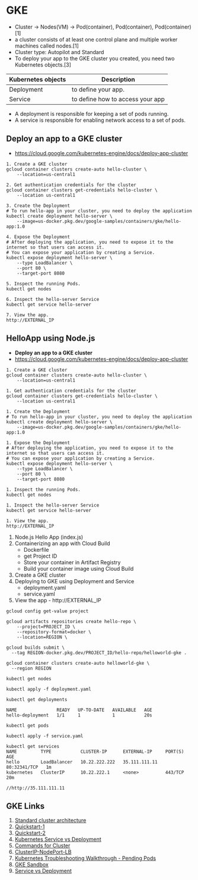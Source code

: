 # GKE

- Cluster -> Nodes(VM) -> Pod(container), Pod(container), Pod(container) [1]
- a cluster consists of at least one control plane and multiple worker machines called nodes.[1]
- Cluster type: Autopilot and Standard
- To deploy your app to the GKE cluster you created, you need two Kubernetes objects.[3]

| Kubernetes objects | Description                      |
| ------------------ | -------------------------------- |
| Deployment         | to define your app.              |
| Service            | to define how to access your app |

- A deployment is responsible for keeping a set of pods running.
- A service is responsible for enabling network access to a set of pods.

## Deploy an app to a GKE cluster

- https://cloud.google.com/kubernetes-engine/docs/deploy-app-cluster

```
1. Create a GKE cluster
gcloud container clusters create-auto hello-cluster \
    --location=us-central1

2. Get authentication credentials for the cluster
gcloud container clusters get-credentials hello-cluster \
    --location us-central1

3. Create the Deployment
# To run hello-app in your cluster, you need to deploy the application
kubectl create deployment hello-server \
    --image=us-docker.pkg.dev/google-samples/containers/gke/hello-app:1.0

4. Expose the Deployment
# After deploying the application, you need to expose it to the internet so that users can access it.
# You can expose your application by creating a Service.
kubectl expose deployment hello-server \
    --type LoadBalancer \
    --port 80 \
    --target-port 8080

5. Inspect the running Pods.
kubectl get nodes

6. Inspect the hello-server Service
kubectl get service hello-server

7. View the app.
http://EXTERNAL_IP
```

## HelloApp using Node.js

- **Deploy an app to a GKE cluster**
- https://cloud.google.com/kubernetes-engine/docs/deploy-app-cluster

```
1. Create a GKE cluster
gcloud container clusters create-auto hello-cluster \
    --location=us-central1

1. Get authentication credentials for the cluster
gcloud container clusters get-credentials hello-cluster \
    --location us-central1

1. Create the Deployment
# To run hello-app in your cluster, you need to deploy the application
kubectl create deployment hello-server \
    --image=us-docker.pkg.dev/google-samples/containers/gke/hello-app:1.0

1. Expose the Deployment
# After deploying the application, you need to expose it to the internet so that users can access it.
# You can expose your application by creating a Service.
kubectl expose deployment hello-server \
    --type LoadBalancer \
    --port 80 \
    --target-port 8080

1. Inspect the running Pods.
kubectl get nodes

1. Inspect the hello-server Service
kubectl get service hello-server

1. View the app.
http://EXTERNAL_IP
```

1. Node.js Hello App (index.js)
2. Containerizing an app with Cloud Build
   - Dockerfile
   - get Project ID
   - Store your container in Artifact Registry
   - Build your container image using Cloud Build
3. Create a GKE cluster
4. Deploying to GKE using Deployment and Service
   - deployment.yaml
   - service.yaml
5. View the app - http://EXTERNAL_IP

```
gcloud config get-value project

gcloud artifacts repositories create hello-repo \
    --project=PROJECT_ID \
    --repository-format=docker \
    --location=REGION \

gcloud builds submit \
  --tag REGION-docker.pkg.dev/PROJECT_ID/hello-repo/helloworld-gke .

gcloud container clusters create-auto helloworld-gke \
  --region REGION

kubectl get nodes

kubectl apply -f deployment.yaml

kubectl get deployments

NAME               READY   UP-TO-DATE   AVAILABLE   AGE
hello-deployment   1/1     1            1           20s

kubectl get pods

kubectl apply -f service.yaml

kubectl get services
NAME         TYPE           CLUSTER-IP      EXTERNAL-IP     PORT(S)        AGE
hello        LoadBalancer   10.22.222.222   35.111.111.11   80:32341/TCP   1m
kubernetes   ClusterIP      10.22.222.1     <none>          443/TCP        20m

//http://35.111.111.11
```

## GKE Links

1. [Standard cluster architecture](https://cloud.google.com/kubernetes-engine/docs/concepts/cluster-architecture)
2. [Quickstart-1](https://cloud.google.com/kubernetes-engine/docs/deploy-app-cluster)
3. [Quickstart-2](https://cloud.google.com/kubernetes-engine/docs/quickstarts/deploy-app-container-image)
4. [Kubernetes Service vs Deployment](https://matthewpalmer.net/kubernetes-app-developer/articles/service-kubernetes-example-tutorial.html#:~:text=What's%20the%20difference%20between%20a,running%20in%20the%20Kubernetes%20cluster.)
5. [Commands for Cluster](https://cloud.google.com/kubernetes-engine/docs/how-to/managing-clusters)
6. [ClusterIP-NodePort-LB](https://stackoverflow.com/questions/41509439/whats-the-difference-between-clusterip-nodeport-and-loadbalancer-service-types)
7. [Kubernetes Troubleshooting Walkthrough - Pending Pods](https://managedkube.com/kubernetes/k8sbot/troubleshooting/pending/pod/2019/02/22/pending-pod.html)
8. [GKE Sandbox](https://cloud.google.com/kubernetes-engine/docs/how-to/sandbox-pods?hl=en)
9. [Service vs Deployment](https://matthewpalmer.net/kubernetes-app-developer/articles/service-kubernetes-example-tutorial.html#:~:text=What's%20the%20difference%20between%20a,running%20in%20the%20Kubernetes%20cluster.)
